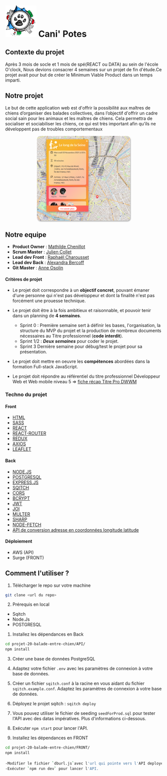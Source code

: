 # <img src="./FRONT/src/assets/navbar/canipotes_logo.png" width = 100px > Cani' Potes  

## Contexte du projet

Après 3 mois de socle et 1 mois de spé(REACT ou DATA) au sein de l'école O'clock, Nous devions consacrer 4 semaines sur un projet de fin d'étude.Ce projet avait pour but de créer le Minimum Viable Product dans un temps imparti.

## Notre projet 

Le but de cette application web est d'offrir la possibilité aux maîtres de chiens d’organiser des balades collectives, dans l’objectif d'offrir un cadre social sain pour les animaux et les maîtres de chiens. Cela permettra de socialiser et sociabiliser les chiens, ce qui est très important afin qu’ils ne développent pas de troubles comportementaux
<p align="center">
<img src="./FRONT/src/assets/img/home_map.png" style="width:300px;border-radius:10px;box-shadow: 2px 3px 3px rgba(166, 166, 166, 0.8);"></p>

## Notre equipe

- **Product Owner** : [Mathilde Chenillot](https://github.com/mathilde-chenillot)
- **Scrum Master** : [Julien Collet](https://github.com/JulienCLLT)
- **Lead dev Front** : [Raphaël Charousset](https://github.com/RaphaelCharousset)
- **Lead dev Back** : [Alexandra Bercoff](https://github.com/Alekiel42)
- **Git Master** : [Anne Osolin](https://github.com/AnneOsolin)


#### Critères de projet

- Le projet doit correspondre à un **objectif concret**, pouvant émaner d'une personne qui n'est pas développeur
  et dont la finalité n'est pas forcément une prouesse technique.

- Le projet doit être à la fois ambitieux et raisonnable, et pouvoir tenir dans un planning de **4 semaines**.
  * Sprint 0 : Première semaine sert à définir les bases, l'organisation, la structure du MVP du projet et la production de nombreux documents nécessaires au Titre professionnel (**code interdit**).
  * Sprint 1/2 : ***Deux semaines*** pour coder le projet.
  * Sprint 3 Dernière semaine pour débug/test le projet pour sa présentation.

- Le projet doit mettre en oeuvre les **compétences** abordées dans la formation Full-stack JavaScript.

- Le projet doit répondre au référentiel du titre professionnel Développeur Web et Web mobile niveau 5 => [fiche récap Titre Pro DWWM](https://www.banque.di.afpa.fr/espaceemployeurscandidatsacteurs/EGPResultat.aspx?ct=01280m03&cd=&cr=&type=t)
  
### Techno du projet

#### Front
 
- [HTML](https://developer.mozilla.org/fr/docs/Web/HTML)
- [SASS](https://sass-lang.com/)
- [REACT](https://fr.reactjs.org/) 
- [REACT-ROUTER](https://reactrouter.com/web/guides/quick-start)
- [REDUX](https://redux.js.org/)
- [AXIOS](https://axios-http.com/docs/intro)
- [LEAFLET](https://leafletjs.com/)

#### Back
- [NODE.JS](https://nodejs.org/en/)
- [POSTGRESQL](https://www.postgresql.org/docs/13/app-psql.html)
- [EXPRESS.JS](https://expressjs.com/fr/)
- [SQITCH](https://sqitch.org/docs)
- [CORS](https://www.npmjs.com/package/cors)
- [BCRYPT](https://www.npmjs.com/package/bcrypt)
- [JWT](https://github.com/auth0/node-jsonwebtoken) 
- [JOI](https://joi.dev/)
- [MULTER](https://www.npmjs.com/package/multer)
- [SHARP](https://www.npmjs.com/package/sharp)
- [NODE-FETCH](https://www.npmjs.com/package/node-fetch) 
- [API de conversion adresse en coordonnées longitude latitude](https://geo.api.gouv.fr/adresse)

#### Déploiement
- AWS (API)
- Surge (FRONT)

## Comment l'utiliser ? 

1. Télécharger le repo sur votre machine

```bash
git clone <url du repo>
```
2. Prérequis en local

- Sqitch
- Node.Js
- POSTGRESQL

1. Installez les dépendances en Back

```bash
cd projet-20-balade-entre-chien/API/
npm install 
```

3. Créer une base de données PostgreSQL   
4. Adaptez votre fichier `.env` avec les paramètres de connexion à votre base de données.
5. Créer un fichier `sqitch.conf` à la racine en vous aidant du fichier `sqitch.example.conf`. Adaptez les paramètres de connexion à votre base de données. 
6. Déployez le projet sqitch : `sqitch deploy`
7. Vous pouvez utiliser le fichier de seeding `seedForProd.sql` pour tester l'API avec des datas impératives. Plus d'informations ci-dessous.  
8. Exécuter `npm start` pour lancer l'API. 

3. Installez les dépendances en FRONT

```bash
cd projet-20-balade-entre-chien/FRONT/
npm install 

-Modifier le fichier `dburl.js`avec l'url qui pointe vers l'API deployée (localhost:xxxx)
-Exécuter `npm run dev` pour lancer l'API.

